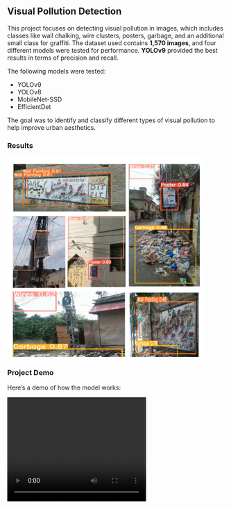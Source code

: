 ## Visual Pollution Detection

This project focuses on detecting visual pollution in images, which includes classes like wall chalking, wire clusters, posters, garbage, and an additional small class for graffiti. The dataset used contains **1,570 images**, and four different models were tested for performance. **YOLOv9** provided the best results in terms of precision and recall.

The following models were tested:
- YOLOv9
- YOLOv8
- MobileNet-SSD
- EfficientDet

The goal was to identify and classify different types of visual pollution to help improve urban aesthetics.

### Results

<img src="image.png" width="450" height="auto">

### Project Demo

Here’s a demo of how the model works:

<video width="320" height="240" controls>
  <source src="https://github.com/Bakhtawar378/Visual-Pollution-Detection/raw/main/VIDEO5.mp4" type="video/mp4">
  Your browser does not support the video tag.
</video>



